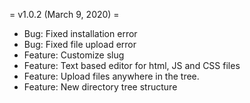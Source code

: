 = v1.0.2 (March 9, 2020) =
* Bug: Fixed installation error
* Bug: Fixed file upload error
* Feature: Customize slug
* Feature: Text based editor for html, JS and CSS files
* Feature: Upload files anywhere in the tree.
* Feature: New directory tree structure